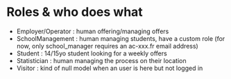 # Roles & who does what

* Employer/Operator : human offering/managing offers
* SchoolManagement : human managing students, have a custom role (for now, only school_manager requires an ac-xxx.fr email address)
* Student : 14/15yo student looking for a weekly offers
* Statistician : human managing the process on their location
* Visitor : kind of null model when an user is here but not logged in
